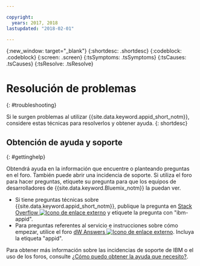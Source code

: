 ```yaml
---

copyright:
  years: 2017, 2018
lastupdated: "2018-02-01"

---
```

{:new_window: target="_blank"}
{:shortdesc: .shortdesc}
{:codeblock: .codeblock}
{:screen: .screen}
{:tsSymptoms: .tsSymptoms}
{:tsCauses: .tsCauses}
{:tsResolve: .tsResolve}

# Resolución de problemas
{: #troubleshooting}

Si le surgen problemas al utilizar {{site.data.keyword.appid_short_notm}}, considere estas técnicas para resolverlos y obtener ayuda.
{: shortdesc}


## Obtención de ayuda y soporte
{: #gettinghelp}

Obtendrá ayuda en la información que encuentre o planteando preguntas en el foro. También puede abrir una incidencia de soporte. Si utiliza el foro para hacer preguntas, etiquete su pregunta para que los equipos de desarrolladores de {{site.data.keyword.Bluemix_notm}} la puedan ver.
  * Si tiene preguntas técnicas sobre {{site.data.keyword.appid_short_notm}}, publique la pregunta en <a href="http://stackoverflow.com/search?q=appid+ibm-bluemix" target="_blank">Stack Overflow <img src="../../icons/launch-glyph.svg" alt="Icono de enlace externo"></a> y etiquete la pregunta con "ibm-appid".
  * Para preguntas referentes al servicio e instrucciones sobre cómo empezar, utilice el foro <a href="https://developer.ibm.com/answers/search.html?f=&type=question&redirect=search%2Fsearch&sort=relevance&q=appid%20[bluemix]" target="_blank">dW Answers <img src="../../icons/launch-glyph.svg" alt="Icono de enlace externo"></a>. Incluya la etiqueta "appid".

Para obtener más información sobre las incidencias de soporte de IBM o el uso de los foros, consulte [¿Cómo puedo obtener la ayuda que necesito?](/docs/get-support/howtogetsupport.html#getting-customer-support).
